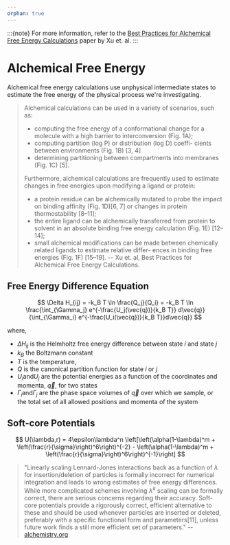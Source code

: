 ```yaml
---
orphan: true
---
```


:::{note}
For more information, refer to the
[Best Practices for Alchemical Free Energy Calculations](https://livecomsjournal.org/index.php/livecoms/article/view/v2i1e18378) paper by Xu et. al.
:::

# Alchemical Free Energy

Alchemical free energy calculations use unphysical intermediate states to estimate the free energy of the physical process we're investigating.

> Alchemical calculations can be used in a variety of scenarios, such as:
> * computing the free energy of a conformational change for a molecule with a high barrier to interconversion (Fig. 1A);
> * computing partition (log P) or distribution (log D) coeffi- cients between environments (Fig. 1B) [3, 4]
> * determining partitioning between compartments into membranes (Fig. 1C) [5].
>
> Furthermore, alchemical calculations are frequently used to estimate changes in free energies upon modifying a ligand or protein:
>
> * a protein residue can be alchemically mutated to probe the impact on binding affinity (Fig. 1D)[6, 7] or changes in protein thermostability [8–11];
> * the entire ligand can be alchemically transferred from protein to solvent in an absolute binding free energy calculation (Fig. 1E) [12–14];
> * small alchemical modifications can be made between chemically related ligands to estimate relative differ- ences in binding free energies (Fig. 1F) [15–19].
> -- Xu et. al, Best Practices for Alchemical Free Energy Calculations.


## Free Energy Difference Equation

$$
\Delta H_{ij} = -k_B T \ln \frac{Q_j}{Q_i} = -k_B T \ln \frac{\int_{\Gamma_j} e^{-\frac{U_j(\vec{q})}{k_B T}} d\vec{q}}{\int_{\Gamma_i} e^{-\frac{U_i(\vec{q})}{k_B T}}d\vec{q}} 
$$

where,
* $\Delta H_{ij}$ is the Helmholtz free energy difference between state $i$ and state $j$
* $k_B$ the Boltzmann constant 
* $T$ is the temperature, 
* $Q$ is the canonical partition function for state $i$ or $j$
* $U_i \mathrm{ and } U_j$ are the potential energies as a function of the coordinates and momenta, $\vec{q}$, for two states
* $\Gamma_i \mathrm{ and } \Gamma_j$ are the phase space volumes of $\vec{q}$ over which we sample, or the total set of all allowed positions and momenta of the system

## Soft-core Potentials

$$
U(\lambda,r) = 4\epsilon\lambda^n \left[\left(\alpha(1-\lambda)^m + \left(\frac{r}{\sigma}\right)^6\right)^{-2}  - \left(\alpha(1-\lambda)^m + \left(\frac{r}{\sigma}\right)^6\right)^{-1}\right]
$$

> "Linearly scaling Lennard-Jones interactions back as a function of $\lambda$ for insertion/deletion of particles is formally incorrect for numerical integration and leads to wrong estimates of free energy differences. While more complicated schemes involving $\lambda^{k}$ scaling can be formally correct, there are serious concerns regarding their accuracy. Soft-core potentials provide a rigorously correct, efficient alternative to these and should be used whenever particles are inserted or deleted, preferably with a specific functional form and parameters[11], unless future work finds a still more efficient set of parameters."
> -- [alchemistry.org](http://alchemistry.org/wiki/Constructing_a_Pathway_of_Intermediate_States#Soft_Core_Potentials)